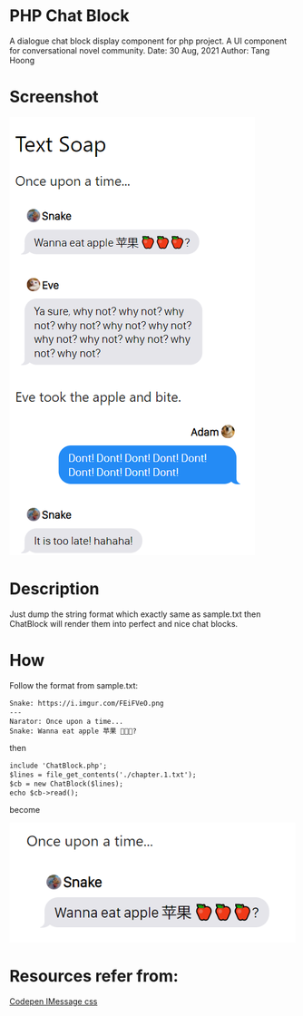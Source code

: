 # PHP Chat Block
A dialogue chat block display component for php project.
A UI component for conversational novel community.
Date: 30 Aug, 2021
Author: Tang Hoong

# Screenshot

![](sample-02.png "sample")

# Description
Just dump the string format which exactly same as sample.txt then ChatBlock will render them into perfect and nice chat blocks.

# How
Follow the format from sample.txt:
```
Snake: https://i.imgur.com/FEiFVeO.png
---
Narator: Once upon a time...
Snake: Wanna eat apple 苹果 🍎🍎🍎?
```
then
```
include 'ChatBlock.php';
$lines = file_get_contents('./chapter.1.txt');
$cb = new ChatBlock($lines);
echo $cb->read();
```
become

![](sample-01.png "sample")

# Resources refer from:

[Codepen IMessage css](https://codepen.io/AllThingsSmitty/pen/jommGQ?editors=1000)